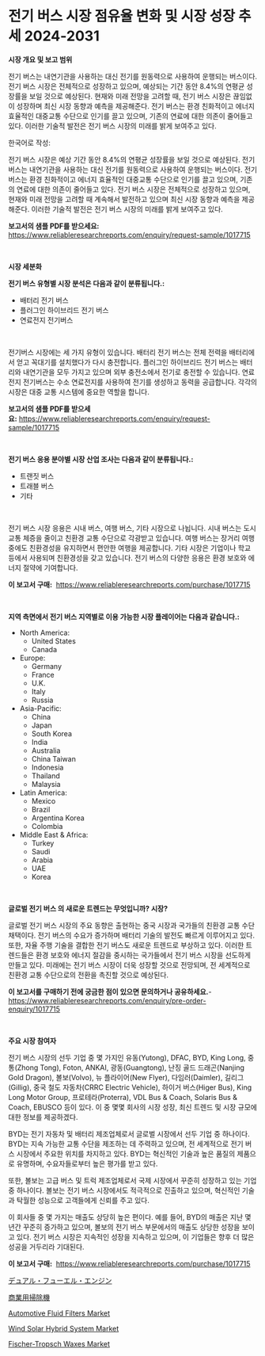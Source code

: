 <p><h1>전기 버스 시장 점유율 변화 및 시장 성장 추세 2024-2031</h1></p><p><strong>시장 개요 및 보고 범위</strong></p>
<p><p>전기 버스는 내연기관을 사용하는 대신 전기를 원동력으로 사용하여 운행되는 버스이다. 전기 버스 시장은 전체적으로 성장하고 있으며, 예상되는 기간 동안 8.4%의 연평균 성장률을 보일 것으로 예상된다. 현재와 미래 전망을 고려할 때, 전기 버스 시장은 끊임없이 성장하며 최신 시장 동향과 예측을 제공해준다. 전기 버스는 환경 친화적이고 에너지 효율적인 대중교통 수단으로 인기를 끌고 있으며, 기존의 연료에 대한 의존이 줄어들고 있다. 이러한 기술적 발전은 전기 버스 시장의 미래를 밝게 보여주고 있다.</p><p>한국어로 작성:</p><p>전기 버스 시장은 예상 기간 동안 8.4%의 연평균 성장률을 보일 것으로 예상된다. 전기 버스는 내연기관을 사용하는 대신 전기를 원동력으로 사용하여 운행되는 버스이다. 전기 버스는 환경 친화적이고 에너지 효율적인 대중교통 수단으로 인기를 끌고 있으며, 기존의 연료에 대한 의존이 줄어들고 있다. 전기 버스 시장은 전체적으로 성장하고 있으며, 현재와 미래 전망을 고려할 때 계속해서 발전하고 있으며 최신 시장 동향과 예측을 제공해준다. 이러한 기술적 발전은 전기 버스 시장의 미래를 밝게 보여주고 있다.</p></p>
<p><strong>보고서의 샘플 PDF를 받으세요:</strong> <a href="https://www.reliableresearchreports.com/enquiry/request-sample/1017715">https://www.reliableresearchreports.com/enquiry/request-sample/1017715</a></p>
<p>&nbsp;</p>
<p><strong>시장 세분화</strong></p>
<p><strong>전기 버스 유형별 시장 분석은 다음과 같이 분류됩니다.:</strong></p>
<p><ul><li>배터리 전기 버스</li><li>플러그인 하이브리드 전기 버스</li><li>연료전지 전기버스</li></ul></p>
<p>&nbsp;</p>
<p><p>전기버스 시장에는 세 가지 유형이 있습니다. 배터리 전기 버스는 전체 전력을 배터리에서 얻고 꼭대기를 설치했다가 다시 충전합니다. 플러그인 하이브리드 전기 버스는 배터리와 내연기관을 모두 가지고 있으며 외부 충전소에서 전기로 충전할 수 있습니다. 연료전지 전기버스는 수소 연료전지를 사용하여 전기를 생성하고 동력을 공급합니다. 각각의 시장은 대중 교통 시스템에 중요한 역할을 합니다.</p></p>
<p><strong>보고서의 샘플 PDF를 받으세요:</strong>&nbsp;<a href="https://www.reliableresearchreports.com/enquiry/request-sample/1017715">https://www.reliableresearchreports.com/enquiry/request-sample/1017715</a></p>
<p>&nbsp;</p>
<p><strong> 전기 버스 응용 분야별 시장 산업 조사는 다음과 같이 분류됩니다.:</strong></p>
<p><ul><li>트랜짓 버스</li><li>트래블 버스</li><li>기타</li></ul></p>
<p>&nbsp;</p>
<p><p>전기 버스 시장 응용은 시내 버스, 여행 버스, 기타 시장으로 나뉩니다. 시내 버스는 도시 교통 체증을 줄이고 친환경 교통 수단으로 각광받고 있습니다. 여행 버스는 장거리 여행 중에도 친환경성을 유지하면서 편안한 여행을 제공합니다. 기타 시장은 기업이나 학교 등에서 사용되며 친환경성을 갖고 있습니다. 전기 버스의 다양한 응용은 환경 보호와 에너지 절약에 기여합니다.</p></p>
<p><strong>이 보고서 구매:</strong>&nbsp; <a href="https://www.reliableresearchreports.com/purchase/1017715">https://www.reliableresearchreports.com/purchase/1017715</a></p>
<p>&nbsp;</p>
<p><strong>지역 측면에서 전기 버스 지역별로 이용 가능한 시장 플레이어는 다음과 같습니다.:</strong></p>
<p><ul>
    <li>
        North America:
        <ul>
            <li>United States</li>
            <li>Canada</li>
        </ul>
    </li>
    <li>
        Europe:
        <ul>
            <li>Germany</li>
            <li>France</li>
            <li>U.K.</li>
            <li>Italy</li>
            <li>Russia</li>
        </ul>
    </li>
    <li>
        Asia-Pacific:
        <ul>
            <li>China</li>
            <li>Japan</li>
            <li>South Korea</li>
            <li>India</li>
            <li>Australia</li>
            <li>China Taiwan</li>
            <li>Indonesia</li>
            <li>Thailand</li>
            <li>Malaysia</li>
        </ul>
    </li>
    <li>
        Latin America:
        <ul>
            <li>Mexico</li>
            <li>Brazil</li>
            <li>Argentina Korea</li>
            <li>Colombia</li>
        </ul>
    </li>
    <li>
        Middle East & Africa:
        <ul>
            <li>Turkey</li>
            <li>Saudi</li>
            <li>Arabia</li>
            <li>UAE</li>
            <li>Korea</li>
        </ul>
    </li>
    </ul></p>
<p>&nbsp;</p>
<p><strong>글로벌 전기 버스 의 새로운 트렌드는 무엇입니까? 시장?</strong></p>
<p><p>글로벌 전기 버스 시장의 주요 동향은 출현하는 중국 시장과 국가들의 친환경 교통 수단 채택이다. 전기 버스의 수요가 증가하며 배터리 기술의 발전도 빠르게 이루어지고 있다. 또한, 자율 주행 기술을 결합한 전기 버스도 새로운 트렌드로 부상하고 있다. 이러한 트렌드들은 환경 보호와 에너지 절감을 중시하는 국가들에서 전기 버스 시장을 선도하게 만들고 있다. 미래에는 전기 버스 시장이 더욱 성장할 것으로 전망되며, 전 세계적으로 친환경 교통 수단으로의 전환을 촉진할 것으로 예상된다.</p></p>
<p><strong>이 보고서를 구매하기 전에 궁금한 점이 있으면 문의하거나 공유하세요.</strong>- <a href="https://www.reliableresearchreports.com/enquiry/pre-order-enquiry/1017715">https://www.reliableresearchreports.com/enquiry/pre-order-enquiry/1017715</a></p>
<p>&nbsp;</p>
<p><strong>주요 시장 참여자</strong></p>
<p><p>전기 버스 시장의 선두 기업 중 몇 가지인 유동(Yutong), DFAC, BYD, King Long, 중통(Zhong Tong), Foton, ANKAI, 광동(Guangtong), 난징 골드 드래곤(Nanjing Gold Dragon), 볼보(Volvo), 뉴 플라이어(New Flyer), 다임러(Daimler), 길리그(Gillig), 중국 철도 자동차(CRRC Electric Vehicle), 하이거 버스(Higer Bus), King Long Motor Group, 프로테라(Proterra), VDL Bus & Coach, Solaris Bus & Coach, EBUSCO 등이 있다. 이 중 몇몇 회사의 시장 성장, 최신 트렌드 및 시장 규모에 대한 정보를 제공하겠다.</p><p>BYD는 전기 자동차 및 배터리 제조업체로서 글로벌 시장에서 선두 기업 중 하나이다. BYD는 지속 가능한 교통 수단을 제조하는 데 주력하고 있으며, 전 세계적으로 전기 버스 시장에서 주요한 위치를 차지하고 있다. BYD는 혁신적인 기술과 높은 품질의 제품으로 유명하며, 수요자들로부터 높은 평가를 받고 있다.</p><p>또한, 볼보는 고급 버스 및 트럭 제조업체로서 국제 시장에서 꾸준히 성장하고 있는 기업 중 하나이다. 볼보는 전기 버스 시장에서도 적극적으로 진출하고 있으며, 혁신적인 기술과 탁월한 성능으로 고객들에게 신뢰를 주고 있다.</p><p>이 회사들 중 몇 가지는 매출도 상당히 높은 편이다. 예를 들어, BYD의 매출은 지난 몇 년간 꾸준히 증가하고 있으며, 볼보의 전기 버스 부문에서의 매출도 상당한 성장을 보이고 있다. 전기 버스 시장은 지속적인 성장을 지속하고 있으며, 이 기업들은 향후 더 많은 성공을 거두리라 기대된다.</p></p>
<p><strong>이 보고서 구매:</strong>&nbsp;&nbsp;<a href="https://www.reliableresearchreports.com/purchase/1017715">https://www.reliableresearchreports.com/purchase/1017715</a></p>
<p><p><a href="https://github.com/dzy793153605/Market-Research-Report-List-1/blob/main/6827252188988.md">デュアル・フューエル・エンジン</a></p><p><a href="https://github.com/oafhukehf4709715/Market-Research-Report-List-1/blob/main/7375514188987.md">商業用掃除機</a></p><p><a href="https://github.com/marloy8/Market-Research-Report-List-3/blob/main/automotive-fluid-filters-market.md">Automotive Fluid Filters Market</a></p><p><a href="https://view.publitas.com/reportprime-1/wind-solar-hybrid-system-market-size-and-growth-market-segmentation-regional-and-country-breakdowns-and-market-trends-for-period-from-2024-2031/">Wind Solar Hybrid System Market</a></p><p><a href="https://issuu.com/reportprime-2/docs/fischer-tropsch-waxes-market-size-2030.pptx">Fischer-Tropsch Waxes Market</a></p></p>
